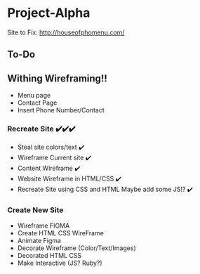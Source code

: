 # Project-Alpha

Site to Fix: http://houseofphomenu.com/

## To-Do
## Withing Wireframing!!
* Menu page
* Contact Page
* Insert Phone Number/Contact

### Recreate Site ✔️✔️✔️
* Steal site colors/text ✔️
* Wireframe Current site ✔️
* Content Wireframe ✔️
* Website Wireframe in HTML/CSS ✔️
* Recreate Site using  CSS and HTML Maybe add some JS!? ✔️

### Create New Site
* Wireframe FIGMA
* Create HTML CSS WireFrame
* Animate Figma
* Decorate Wireframe (Color/Text/Images)
* Decorated HTML CSS
* Make Interactive (JS? Ruby?)
